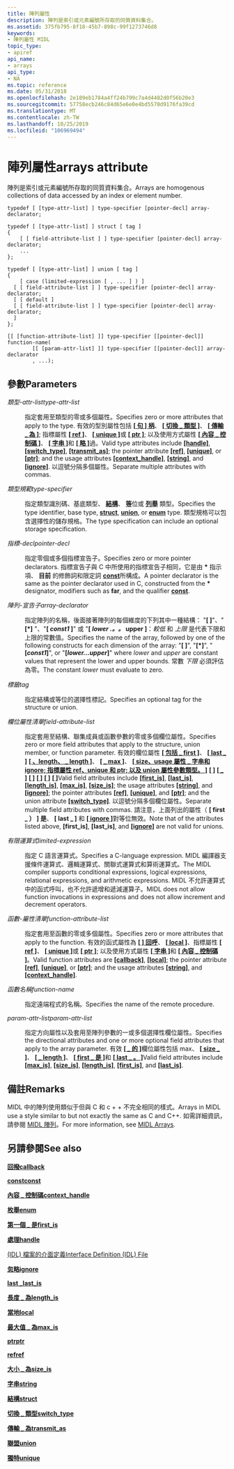 ```yaml
---
title: 陣列屬性
description: 陣列是索引或元素編號所存取的同質資料集合。
ms.assetid: 375fb795-8f18-45b7-898c-99f1273746d8
keywords:
- 陣列屬性 MIDL
topic_type:
- apiref
api_name:
- arrays
api_type:
- NA
ms.topic: reference
ms.date: 05/31/2018
ms.openlocfilehash: 2e189eb1784a4ff24b799c7a4d4482d0f56b20e3
ms.sourcegitcommit: 57758ecb246c84d65e6e0e4bd5570d9176fa39cd
ms.translationtype: MT
ms.contentlocale: zh-TW
ms.lasthandoff: 10/25/2019
ms.locfileid: "106969494"
---
```

# <a name="arrays-attribute"></a><span data-ttu-id="2037e-104">陣列屬性</span><span class="sxs-lookup"><span data-stu-id="2037e-104">arrays attribute</span></span>

<span data-ttu-id="2037e-105">陣列是索引或元素編號所存取的同質資料集合。</span><span class="sxs-lookup"><span data-stu-id="2037e-105">Arrays are homogenous collections of data accessed by an index or element number.</span></span>

``` syntax
typedef [ [type-attr-list] ] type-specifier [pointer-decl] array-declarator;

typedef [ [type-attr-list] ] struct [ tag ] 
{
    [ [ field-attribute-list ] ] type-specifier [pointer-decl] array-declarator;
    ...
};

typedef [ [type-attr-list] ] union [ tag ] 
{
    [ case (limited-expression [ , ... ] ) ]
  [ [ field-attribute-list ] ] type-specifier [pointer-decl] array-declarator;
  [ [ default ]
  [ [ field-attribute-list ] ] type-specifier [pointer-decl] array-declarator;
  ]
};

[[ [function-attribute-list] ]] type-specifier [[pointer-decl]] function-name(
        [[ [param-attr-list] ]] type-specifier [[pointer-decl]] array-declarator
        , ...);
```

## <a name="parameters"></a><span data-ttu-id="2037e-106">參數</span><span class="sxs-lookup"><span data-stu-id="2037e-106">Parameters</span></span>

<dl> <dt>

<span data-ttu-id="2037e-107">*類型-attr-list*</span><span class="sxs-lookup"><span data-stu-id="2037e-107">*type-attr-list*</span></span> 
</dt> <dd>

<span data-ttu-id="2037e-108">指定套用至類型的零或多個屬性。</span><span class="sxs-lookup"><span data-stu-id="2037e-108">Specifies zero or more attributes that apply to the type.</span></span> <span data-ttu-id="2037e-109">有效的型別屬性包括 [**\[ 句 \] 柄**](handle.md)、 [**\[ 切換 \_ 類型 \]**](switch-type.md)、 [**\[ 傳輸 \_ 為 \]**](transmit-as.md); 指標屬性 [**\[ ref \]**](ref.md)、 [**\[ unique \]**](unique.md)或 [**\[ ptr \]**](ptr.md); 以及使用方式屬性 [**\[ 內容 \_ 控制碼 \]**](context-handle.md)、 [**\[ 字串 \]**](string.md)和 [**\[ 略 \]**](ignore.md)過。</span><span class="sxs-lookup"><span data-stu-id="2037e-109">Valid type attributes include [**\[handle\]**](handle.md), [**\[switch\_type\]**](switch-type.md), [**\[transmit\_as\]**](transmit-as.md); the pointer attribute [**\[ref\]**](ref.md), [**\[unique\]**](unique.md), or [**\[ptr\]**](ptr.md); and the usage attributes [**\[context\_handle\]**](context-handle.md), [**\[string\]**](string.md), and [**\[ignore\]**](ignore.md).</span></span> <span data-ttu-id="2037e-110">以逗號分隔多個屬性。</span><span class="sxs-lookup"><span data-stu-id="2037e-110">Separate multiple attributes with commas.</span></span>

</dd> <dt>

<span data-ttu-id="2037e-111">*類型規範*</span><span class="sxs-lookup"><span data-stu-id="2037e-111">*type-specifier*</span></span> 
</dt> <dd>

<span data-ttu-id="2037e-112">指定類型識別碼、基底類型、 [**結構**](struct.md)、 [**等**](union.md)位或 [**列舉**](enum.md) 類型。</span><span class="sxs-lookup"><span data-stu-id="2037e-112">Specifies the type identifier, base type, [**struct**](struct.md), [**union**](union.md), or [**enum**](enum.md) type.</span></span> <span data-ttu-id="2037e-113">類型規格可以包含選擇性的儲存規格。</span><span class="sxs-lookup"><span data-stu-id="2037e-113">The type specification can include an optional storage specification.</span></span>

</dd> <dt>

<span data-ttu-id="2037e-114">*指標-decl*</span><span class="sxs-lookup"><span data-stu-id="2037e-114">*pointer-decl*</span></span> 
</dt> <dd>

<span data-ttu-id="2037e-115">指定零個或多個指標宣告子。</span><span class="sxs-lookup"><span data-stu-id="2037e-115">Specifies zero or more pointer declarators.</span></span> <span data-ttu-id="2037e-116">指標宣告子與 C 中所使用的指標宣告子相同，它是由 **\*** 指示項、 **目前** 的修飾詞和限定詞 [**const**](const.md)所構成。</span><span class="sxs-lookup"><span data-stu-id="2037e-116">A pointer declarator is the same as the pointer declarator used in C, constructed from the **\*** designator, modifiers such as **far**, and the qualifier [**const**](const.md).</span></span>

</dd> <dt>

<span data-ttu-id="2037e-117">*陣列-宣告子*</span><span class="sxs-lookup"><span data-stu-id="2037e-117">*array-declarator*</span></span> 
</dt> <dd>

<span data-ttu-id="2037e-118">指定陣列的名稱，後面接著陣列的每個維度的下列其中一種結構： "**\[ \]**"、" **\[\*\]** "、"**\[ ***const1*** \]**" 或 "**\[ ***lower .。。*** upper \]**：*較低* 和 *上限* 是代表下限和上限的常數值。</span><span class="sxs-lookup"><span data-stu-id="2037e-118">Specifies the name of the array, followed by one of the following constructs for each dimension of the array: "**\[ \]**", "**\[\*\]**", "**\[***const1***\]**", or "**\[***lower...upper***\]**" where *lower* and *upper* are constant values that represent the lower and upper bounds.</span></span> <span data-ttu-id="2037e-119">常數 *下限* 必須評估為零。</span><span class="sxs-lookup"><span data-stu-id="2037e-119">The constant *lower* must evaluate to zero.</span></span>

</dd> <dt>

<span data-ttu-id="2037e-120">*標籤*</span><span class="sxs-lookup"><span data-stu-id="2037e-120">*tag*</span></span> 
</dt> <dd>

<span data-ttu-id="2037e-121">指定結構或等位的選擇性標記。</span><span class="sxs-lookup"><span data-stu-id="2037e-121">Specifies an optional tag for the structure or union.</span></span>

</dd> <dt>

<span data-ttu-id="2037e-122">*欄位屬性清單*</span><span class="sxs-lookup"><span data-stu-id="2037e-122">*field-attribute-list*</span></span> 
</dt> <dd>

<span data-ttu-id="2037e-123">指定套用至結構、聯集成員或函數參數的零或多個欄位屬性。</span><span class="sxs-lookup"><span data-stu-id="2037e-123">Specifies zero or more field attributes that apply to the structure, union member, or function parameter.</span></span> <span data-ttu-id="2037e-124">有效的欄位屬性 [**\[ 包括 \_ first \]**](first-is.md)、 [**\[ last \_ \]**](last-is.md) [**\[ 、length、 \_ length \]**](length-is.md)、 [**\[ \_ max \]**](max-is.md)、 [**\[ size、usage 屬性 \_ 字串和 ignore; 指標屬性 ref、unique 和 ptr; 以及 union 屬性參數類型。 \]**](size-is.md) [**\[ \]**](ref.md) [**\[ \_ \]**](switch-type.md) [**\[ \]**](string.md) [**\[ \]**](ignore.md) [**\[ \]**](unique.md) [**\[ \]**](ptr.md)</span><span class="sxs-lookup"><span data-stu-id="2037e-124">Valid field attributes include [**\[first\_is\]**](first-is.md), [**\[last\_is\]**](last-is.md), [**\[length\_is\]**](length-is.md), [**\[max\_is\]**](max-is.md), [**\[size\_is\]**](size-is.md); the usage attributes [**\[string\]**](string.md), and [**\[ignore\]**](ignore.md); the pointer attributes [**\[ref\]**](ref.md), [**\[unique\]**](unique.md), and [**\[ptr\]**](ptr.md); and the union attribute [**\[switch\_type\]**](switch-type.md).</span></span> <span data-ttu-id="2037e-125">以逗號分隔多個欄位屬性。</span><span class="sxs-lookup"><span data-stu-id="2037e-125">Separate multiple field attributes with commas.</span></span> <span data-ttu-id="2037e-126">請注意，上面列出的屬性（ **\[ first \_ ） \] 是**、 **\[ last \_ \]** 和 [**\[ ignore \]**](ignore.md)對等位無效。</span><span class="sxs-lookup"><span data-stu-id="2037e-126">Note that of the attributes listed above, **\[first\_is\]**, **\[last\_is\]**, and [**\[ignore\]**](ignore.md) are not valid for unions.</span></span>

</dd> <dt>

<span data-ttu-id="2037e-127">*有限運算式*</span><span class="sxs-lookup"><span data-stu-id="2037e-127">*limited-expression*</span></span> 
</dt> <dd>

<span data-ttu-id="2037e-128">指定 C 語言運算式。</span><span class="sxs-lookup"><span data-stu-id="2037e-128">Specifies a C-language expression.</span></span> <span data-ttu-id="2037e-129">MIDL 編譯器支援條件運算式、邏輯運算式、關聯式運算式和算術運算式。</span><span class="sxs-lookup"><span data-stu-id="2037e-129">The MIDL compiler supports conditional expressions, logical expressions, relational expressions, and arithmetic expressions.</span></span> <span data-ttu-id="2037e-130">MIDL 不允許運算式中的函式呼叫，也不允許遞增和遞減運算子。</span><span class="sxs-lookup"><span data-stu-id="2037e-130">MIDL does not allow function invocations in expressions and does not allow increment and decrement operators.</span></span>

</dd> <dt>

<span data-ttu-id="2037e-131">*函數-屬性清單*</span><span class="sxs-lookup"><span data-stu-id="2037e-131">*function-attribute-list*</span></span> 
</dt> <dd>

<span data-ttu-id="2037e-132">指定套用至函數的零或多個屬性。</span><span class="sxs-lookup"><span data-stu-id="2037e-132">Specifies zero or more attributes that apply to the function.</span></span> <span data-ttu-id="2037e-133">有效的函式屬性為 [**\[ \] 回呼**](callback.md)、 [**\[ local \]**](local.md)、指標屬性 [**\[ ref \]**](ref.md)、 [**\[ unique \]**](unique.md)或 [**\[ ptr \]**](ptr.md); 以及使用方式屬性 [**\[ 字串 \]**](string.md)和 [**\[ 內容 \_ 控制碼 \]**](context-handle.md)。</span><span class="sxs-lookup"><span data-stu-id="2037e-133">Valid function attributes are [**\[callback\]**](callback.md), [**\[local\]**](local.md); the pointer attribute [**\[ref\]**](ref.md), [**\[unique\]**](unique.md), or [**\[ptr\]**](ptr.md); and the usage attributes [**\[string\]**](string.md), and [**\[context\_handle\]**](context-handle.md).</span></span>

</dd> <dt>

<span data-ttu-id="2037e-134">*函數名稱*</span><span class="sxs-lookup"><span data-stu-id="2037e-134">*function-name*</span></span> 
</dt> <dd>

<span data-ttu-id="2037e-135">指定遠端程式的名稱。</span><span class="sxs-lookup"><span data-stu-id="2037e-135">Specifies the name of the remote procedure.</span></span>

</dd> <dt>

<span data-ttu-id="2037e-136">*param-attr-list*</span><span class="sxs-lookup"><span data-stu-id="2037e-136">*param-attr-list*</span></span> 
</dt> <dd>

<span data-ttu-id="2037e-137">指定方向屬性以及套用至陣列參數的一或多個選擇性欄位屬性。</span><span class="sxs-lookup"><span data-stu-id="2037e-137">Specifies the directional attributes and one or more optional field attributes that apply to the array parameter.</span></span> <span data-ttu-id="2037e-138">有效 [**\[ \_ 的 \]**](max-is.md)欄位屬性包括 max、 [**\[ size \_ \]**](size-is.md)、 [**\[ \_ length \]**](length-is.md)、 [**\[ first \_ 是 \]**](first-is.md)和 [**\[ last \_ 。 \]**](last-is.md)</span><span class="sxs-lookup"><span data-stu-id="2037e-138">Valid field attributes include [**\[max\_is\]**](max-is.md), [**\[size\_is\]**](size-is.md), [**\[length\_is\]**](length-is.md), [**\[first\_is\]**](first-is.md), and [**\[last\_is\]**](last-is.md).</span></span>

</dd> </dl>

## <a name="remarks"></a><span data-ttu-id="2037e-139">備註</span><span class="sxs-lookup"><span data-stu-id="2037e-139">Remarks</span></span>

<span data-ttu-id="2037e-140">MIDL 中的陣列使用類似于但與 C 和 c + + 不完全相同的樣式。</span><span class="sxs-lookup"><span data-stu-id="2037e-140">Arrays in MIDL use a style similar to but not exactly the same as C and C++.</span></span> <span data-ttu-id="2037e-141">如需詳細資訊，請參閱 [MIDL 陣列](midl-arrays.md)。</span><span class="sxs-lookup"><span data-stu-id="2037e-141">For more information, see [MIDL Arrays](midl-arrays.md).</span></span>

## <a name="see-also"></a><span data-ttu-id="2037e-142">另請參閱</span><span class="sxs-lookup"><span data-stu-id="2037e-142">See also</span></span>

<dl> <dt>

[<span data-ttu-id="2037e-143">**回撥**</span><span class="sxs-lookup"><span data-stu-id="2037e-143">**callback**</span></span>](callback.md)
</dt> <dt>

[<span data-ttu-id="2037e-144">**const**</span><span class="sxs-lookup"><span data-stu-id="2037e-144">**const**</span></span>](const.md)
</dt> <dt>

[<span data-ttu-id="2037e-145">**內容 \_ 控制碼**</span><span class="sxs-lookup"><span data-stu-id="2037e-145">**context\_handle**</span></span>](context-handle.md)
</dt> <dt>

[<span data-ttu-id="2037e-146">**枚舉**</span><span class="sxs-lookup"><span data-stu-id="2037e-146">**enum**</span></span>](enum.md)
</dt> <dt>

[<span data-ttu-id="2037e-147">**第一個 \_ 是**</span><span class="sxs-lookup"><span data-stu-id="2037e-147">**first\_is**</span></span>](first-is.md)
</dt> <dt>

[<span data-ttu-id="2037e-148">**處理**</span><span class="sxs-lookup"><span data-stu-id="2037e-148">**handle**</span></span>](handle.md)
</dt> <dt>

[<span data-ttu-id="2037e-149"> (IDL) 檔案的介面定義</span><span class="sxs-lookup"><span data-stu-id="2037e-149">Interface Definition (IDL) File</span></span>](interface-definition-idl-file.md)
</dt> <dt>

[<span data-ttu-id="2037e-150">**忽略**</span><span class="sxs-lookup"><span data-stu-id="2037e-150">**ignore**</span></span>](ignore.md)
</dt> <dt>

[<span data-ttu-id="2037e-151">**last \_**</span><span class="sxs-lookup"><span data-stu-id="2037e-151">**last\_is**</span></span>](last-is.md)
</dt> <dt>

[<span data-ttu-id="2037e-152">**長度 \_ 為**</span><span class="sxs-lookup"><span data-stu-id="2037e-152">**length\_is**</span></span>](length-is.md)
</dt> <dt>

[<span data-ttu-id="2037e-153">**當地**</span><span class="sxs-lookup"><span data-stu-id="2037e-153">**local**</span></span>](local.md)
</dt> <dt>

[<span data-ttu-id="2037e-154">**最大值 \_ 為**</span><span class="sxs-lookup"><span data-stu-id="2037e-154">**max\_is**</span></span>](max-is.md)
</dt> <dt>

[<span data-ttu-id="2037e-155">**ptr**</span><span class="sxs-lookup"><span data-stu-id="2037e-155">**ptr**</span></span>](ptr.md)
</dt> <dt>

[<span data-ttu-id="2037e-156">**ref**</span><span class="sxs-lookup"><span data-stu-id="2037e-156">**ref**</span></span>](ref.md)
</dt> <dt>

[<span data-ttu-id="2037e-157">**大小 \_ 為**</span><span class="sxs-lookup"><span data-stu-id="2037e-157">**size\_is**</span></span>](size-is.md)
</dt> <dt>

[<span data-ttu-id="2037e-158">**字串**</span><span class="sxs-lookup"><span data-stu-id="2037e-158">**string**</span></span>](string.md)
</dt> <dt>

[<span data-ttu-id="2037e-159">**結構**</span><span class="sxs-lookup"><span data-stu-id="2037e-159">**struct**</span></span>](struct.md)
</dt> <dt>

[<span data-ttu-id="2037e-160">**切換 \_ 類型**</span><span class="sxs-lookup"><span data-stu-id="2037e-160">**switch\_type**</span></span>](switch-type.md)
</dt> <dt>

[<span data-ttu-id="2037e-161">**傳輸 \_ 為**</span><span class="sxs-lookup"><span data-stu-id="2037e-161">**transmit\_as**</span></span>](transmit-as.md)
</dt> <dt>

[<span data-ttu-id="2037e-162">**聯盟**</span><span class="sxs-lookup"><span data-stu-id="2037e-162">**union**</span></span>](union.md)
</dt> <dt>

[<span data-ttu-id="2037e-163">**獨特**</span><span class="sxs-lookup"><span data-stu-id="2037e-163">**unique**</span></span>](unique.md)
</dt> </dl>

 

 




